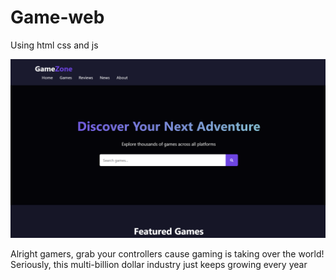 # Game-web

Using html css and js

![image alt](https://github.com/Aadarshkumarsingh8084/Game-web/blob/main/Screenshot%202025-05-29%20190803.png)

Alright gamers, grab your controllers cause gaming is taking over the world! Seriously, this multi-billion dollar industry just keeps growing every year

